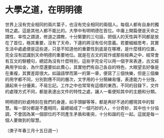 # 大學之道，在明明德

世界上沒有完全相同的兩片葉子，也沒有完全相同的兩個人。每個人都有自身的獨特之處。這是其他人都不能比的。大學中有明明德在首位。中庸上開篇便是天命之謂性，率性之謂道，修道之謂教，十分緊要的三句話，把個人的天性與不同都是放在了首位，極其重要，沒有了天命，下邊的將沒有任何意義。若要細細思考，其實生活中處處便是這些道，只是不知道他的重要性到底是在哪裡，是什麼樣的位置，完全沒有認識到天命明德的重要地位。就是在古文的寫作或那些經典之中，經常會有互文的駢體句，總認為沒有什麼特別，這些字完全可以用一個字來表達，古文經典用字如金，為什麼還要如此費心，其實他們有自己各自的特色，大眼望去好像是在重複，其實差距很大。如論語學而第一的第一章，便寫了三個快樂，但是三個樂的用字都不同，分別對應不同的層次，文字用的十分簡練易懂，表達能力十分強，讀起來十分優美，不易忘記。工作之中也常常有這樣的東西，不同的目錄下，文件的處理方式不同，都是表達出文件的特性之處，讓人一看便知其中的主題和分類。

明明德的妙處時刻在我們的身邊，如手頭腳等等，都是再好不過的體現其中的智慧。每一部分都是不盡相同，最總組成了一個巧妙的人，十分奇妙，其中也十分協調，不會因為某一個部位的不同產生矛盾和衝突，十分和諧的在一起。這就是每一個人要做到的智慧。

（庚子年春三月十五日週一）